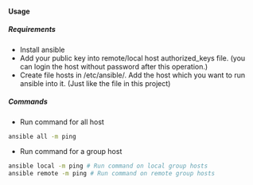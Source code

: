 #### Usage

##### Requirements

- Install ansible
- Add your public key into remote/local host authorized_keys file. (you can login the host without password after this operation.)
- Create file hosts in /etc/ansible/. Add the host which you want to run ansible into it. (Just like the file in this project)

##### Commands

- Run command for all host

```bash
ansible all -m ping
```
- Run command for a group host

```bash
ansible local -m ping # Run command on local group hosts
ansible remote -m ping # Run command on remote group hosts
```